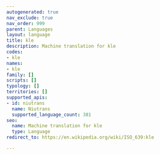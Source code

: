 ```yaml
---
autogenerated: true
nav_exclude: true
nav_order: 999
parent: Languages
layout: language
title: kle
description: Machine translation for kle
codes:
- kle
names:
- kle
family: []
scripts: []
typology: []
territories: []
supported_apis:
- id: niutrans
  name: Niutrans
  supported_language_count: 381
seo:
  name: Machine translation for kle
  type: Language
redirect_to: https://en.wikipedia.org/wiki/ISO_639:kle

---
```


